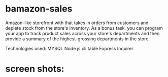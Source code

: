 # bamazon-sales


 Amazon-like storefront with that takes in orders from customers and deplete stock from the store's inventory. As a bonus task, you can program your app to track product sales across your store's departments and then provide a summary of the highest-grossing departments in the store.


 Technologies used: 
 MYSQL
 Node js
 cli table
 Express
 Inquirer

 # screen shots:
 [](assets/images/bamazon1pg.png)
 [](assets/images/bamazon2pg.png)
